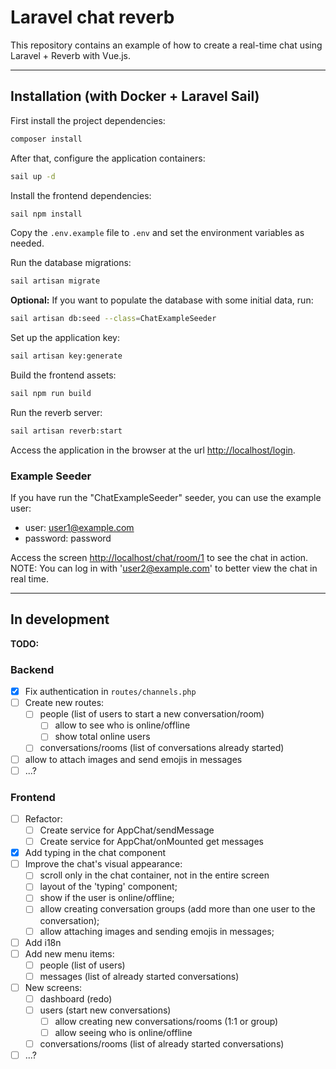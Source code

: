 # Laravel chat reverb
This repository contains an example of how to create a real-time chat using Laravel + Reverb with Vue.js.

---
## Installation (with Docker + Laravel Sail)
First install the project dependencies:
```bash
composer install
```

After that, configure the application containers:
```bash
sail up -d
```

Install the frontend dependencies:
```bash
sail npm install
```

Copy the `.env.example` file to `.env` and set the environment variables as needed.

Run the database migrations:
```bash
sail artisan migrate
```

**Optional:** If you want to populate the database with some initial data, run:
```bash
sail artisan db:seed --class=ChatExampleSeeder
```

Set up the application key:
```bash
sail artisan key:generate
```

Build the frontend assets:
```bash
sail npm run build
```

Run the reverb server:
```bash
sail artisan reverb:start
```

Access the application in the browser at the url [http://localhost/login](http://localhost/login).

### Example Seeder
If you have run the "ChatExampleSeeder" seeder, you can use the example user:
- user: user1@example.com
- password: password

Access the screen [http://localhost/chat/room/1](http://localhost/chat/room/1) to see the chat in action.
NOTE: You can log in with 'user2@example.com' to better view the chat in real time.

---
## In development
**TODO:**
### Backend
- [x] Fix authentication in `routes/channels.php`
- [ ] Create new routes:
    - [ ] people (list of users to start a new conversation/room)
        - [ ] allow to see who is online/offline
        - [ ] show total online users
    - [ ] conversations/rooms (list of conversations already started)
- [ ] allow to attach images and send emojis in messages
- [ ] ...?

### Frontend
- [ ] Refactor:
    - [ ] Create service for AppChat/sendMessage
    - [ ] Create service for AppChat/onMounted get messages
- [x] Add typing in the chat component
- [ ] Improve the chat's visual appearance:
    - [ ] scroll only in the chat container, not in the entire screen
    - [ ] layout of the 'typing' component;
    - [ ] show if the user is online/offline;
    - [ ] allow creating conversation groups (add more than one user to the conversation);
    - [ ] allow attaching images and sending emojis in messages;
- [ ] Add i18n
- [ ] Add new menu items:
    - [ ] people (list of users)
    - [ ] messages (list of already started conversations)
- [ ] New screens:
    - [ ] dashboard (redo)
    - [ ] users (start new conversations)
        - [ ] allow creating new conversations/rooms (1:1 or group)
        - [ ] allow seeing who is online/offline
    - [ ] conversations/rooms (list of already started conversations)
- [ ] ...?
